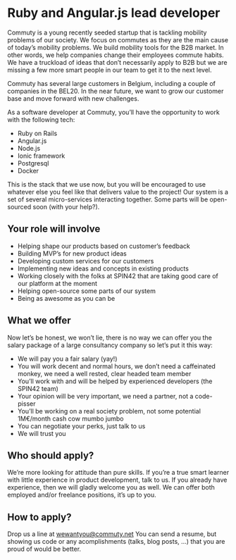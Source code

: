 # Ruby and Angular.js lead developer

Commuty is a young recently seeded startup that is tackling mobility problems of our society. We focus on commutes as they are the main cause of today’s mobility problems. We build mobility tools for the B2B market. In other words, we help companies change their employees commute habits. We have a truckload of ideas that don’t necessarily apply to B2B but we are missing a few more smart people in our team to get it to the next level.

Commuty has several large customers in Belgium, including a couple of companies in the BEL20. In the near future, we want to grow our customer base and move forward with new challenges.

As a software developer at Commuty, you’ll have the opportunity to work with the following tech:

* Ruby on Rails
* Angular.js
* Node.js
* Ionic framework
* Postgresql
* Docker

This is the stack that we use now, but you will be encouraged to use whatever else you feel like that delivers value to the project! Our system is a set of several micro-services interacting together. Some parts will be open-sourced soon (with your help?).

## Your role will involve

* Helping shape our products based on customer’s feedback
* Building MVP’s for new product ideas
* Developing custom services for our customers
* Implementing new ideas and concepts in existing products
* Working closely with the folks at SPIN42 that are taking good care of our platform at the moment
* Helping open-source some parts of our system
* Being as awesome as you can be

## What we offer

Now let’s be honest, we won’t lie, there is no way we can offer you the salary package of a large consultancy company so let’s put it this way:

* We will pay you a fair salary (yay!)
* You will work decent and normal hours, we don’t need a caffeinated monkey, we need a well rested, clear headed team member
* You’ll work with and will be helped by experienced developers (the SPIN42 team)
* Your opinion will be very important, we need a partner, not a code-pisser
* You’ll be working on a real society problem, not some potential 1M€/month cash cow mumbo jumbo
* You can negotiate your perks, just talk to us
* We will trust you

## Who should apply?

We’re more looking for attitude than pure skills. If you’re a true smart learner with little experience in product development, talk to us. If you already have experience, then we will gladly welcome you as well.  We can offer both employed and/or freelance positions, it’s up to you.

## How to apply?

Drop us a line at wewantyou@commuty.net
You can send a resume, but showing us code or any acomplishments (talks, blog posts, ...) that you are proud of would be better.
